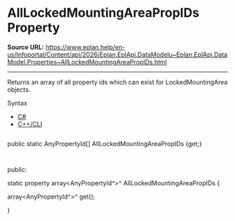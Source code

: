 # AllLockedMountingAreaPropIDs Property

**Source URL:** https://www.eplan.help/en-us/Infoportal/Content/api/2026/Eplan.EplApi.DataModelu~Eplan.EplApi.DataModel.Properties~AllLockedMountingAreaPropIDs.html

---

Returns an array of all property ids which can exist for LockedMountingArea objects.

Syntax

- [C#](#i-syntax-CS)
- [C++/CLI](#i-syntax-CPP2005)

```
```
public static AnyPropertyId[] AllLockedMountingAreaPropIDs {get;}
```
```

```
```
public:

static property array<AnyPropertyId^>^ AllLockedMountingAreaPropIDs {

   array<AnyPropertyId^>^ get();

}
```
```
